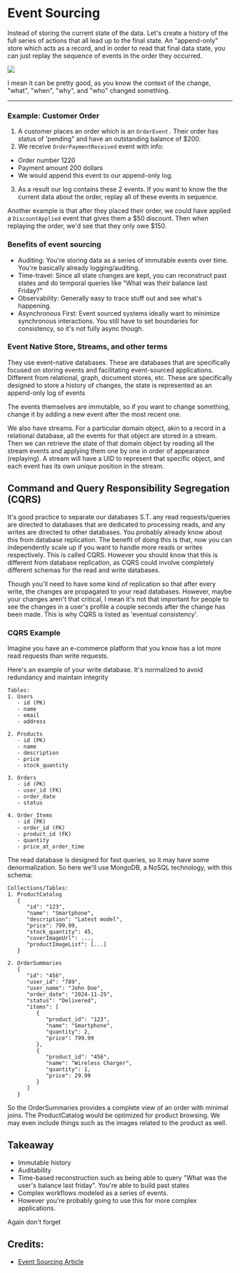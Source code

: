 # Event Sourcing

Instead of storing the current state of the data. Let's create a history of the full series of actions that all lead up to the final state. An "append-only" store which acts as a record, and in order to read that final data state, you can just replay the sequence of events in the order they occurred.

![](https://raw.githubusercontent.com/karanpratapsingh/portfolio/master/public/static/courses/system-design/chapter-III/event-sourcing/event-sourcing.png)

I mean it can be pretty good, as you know the context of the change, "what", "when", "why", and "who" changed something.

---
### Example: Customer Order

1. A customer places an order which is an `OrderEvent.` Their order has status of 'pending" and have an outstanding balance of $200.  
2. We receive `OrderPaymentReceived` event with info:
  - Order number 1220
  - Payment amount 200 dollars
  - We would append this event to our append-only log.
3. As a result our log contains these 2 events. If you want to know the the current data about the order, replay all of these events in sequence.

Another example is that after they placed their order, we could have applied a `DiscountApplied` event that gives them a $50 discount. Then when replaying the order, we'd see that they only owe $150.

### Benefits of event sourcing
- Auditing: You're storing data as a series of immutable events over time. You're basically already logging/auditing.
- Time-travel: Since all state changes are kept, you can reconstruct past states and do temporal queries like "What was their balance last Friday?"
- Observability: Generally easy to trace stuff out and see what's happening.
- Asynchronous First: Event sourced systems ideally want to minimize synchronous interactions. You still have to set boundaries for consistency, so it's not fully async though.

### Event Native Store, Streams, and other terms
They use event-native databases. These are databases that are specifically focused on storing events and facilitating event-sourced applications. Different from relational, graph, document stores, etc. These are specifically designed to store a history of changes, the state is represented as an append-only log of events

The events themselves are immutable, so if you want to change something, change it by adding a new event after the most recent one. 

We also have streams. For a particular domain object, akin to a record in a relational database, all the events for that object are stored in a stream. Then we can retrieve the state of that domain object by reading all the stream events and applying them one by one in order of appearance (replaying). A stream will have a UID to represent that specific object, and each event has its own unique position in the stream.


## Command and Query Responsibility Segregation (CQRS)
It's good practice to separate our databases S.T. any read requests/queries are directed to databases that are dedicated to processing reads, and any writes are directed to other databases. You probably already know about this from database replication. The benefit of doing this is that, now you can independently scale up if you want to handle more reads or writes respectively. This is called CQRS. However you should know that this is different from database replication, as CQRS could involve completely different schemas for the read and write databases.

Though you'll need to have some kind of replication so that after every write, the changes are propagated to your read databases. However, maybe your changes aren't that critical, I mean it's not that important for people to see the changes in a user's profile a couple seconds after the change has been made. This is why CQRS is listed as 'eventual consistency'.

### CQRS Example
Imagine you have an e-commerce platform that you know has a lot more read requests than write requests.

Here's an example of your write database. It's normalized to avoid redundancy and maintain integrity
```
Tables:
1. Users
   - id (PK)
   - name
   - email
   - address

2. Products
   - id (PK)
   - name
   - description
   - price
   - stock_quantity

3. Orders
   - id (PK)
   - user_id (FK)
   - order_date
   - status

4. Order_Items
   - id (PK)
   - order_id (FK)
   - product_id (FK)
   - quantity
   - price_at_order_time
```
The read database is designed for fast queries, so it may have some denormalization. So here we'll use MongoDB, a NoSQL technology, with this schema:
```
Collections/Tables:
1. ProductCatalog
   {
      "id": "123",
      "name": "Smartphone",
      "description": "Latest model",
      "price": 799.99,
      "stock_quantity": 45,
      "coverImageUrl": ...,
      "productImageList": [...]
   }

2. OrderSummaries
   {
      "id": "456",
      "user_id": "789",
      "user_name": "John Doe",
      "order_date": "2024-11-25",
      "status": "Delivered",
      "items": [
         {
            "product_id": "123",
            "name": "Smartphone",
            "quantity": 2,
            "price": 799.99
         },
         {
            "product_id": "456",
            "name": "Wireless Charger",
            "quantity": 1,
            "price": 29.99
         }
      ]
   }
```
So the OrderSummaries provides a complete view of an order with minimal joins. The ProductCatalog would be optimized for product browsing. We may even include things such as the images related to the product as well.






## Takeaway
- Immutable history
- Auditability
- Time-based reconstruction such as being able to query "What was the user's balance last friday". You're able to build past states
- Complex workflows modeled as a series of events.
- However you're probably going to use this for more complex applications.

Again don't forget 



## Credits:
- [Event Sourcing Article](https://www.kurrent.io/event-sourcing#:~:text=Event%20Sourcing%20is%20an%20architectural,in%20the%20order%20they%20occurred.)